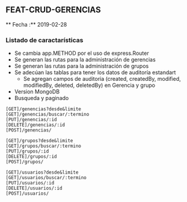 ## FEAT-CRUD-GERENCIAS
** Fecha :** 2019-02-28
### Listado de caractarísticas
- Se cambia app.METHOD por el uso de express.Router
- Se generan las rutas para la administración de gerencias 
- Se generan las rutas para la administración de grupos
- Se adecúan las tablas para tener los datos de auditoría estandart
    - Se agregan campos de auditoria (created, createdBy, modified, modifiedBy, deleted, deletedBy) en Gerencia y grupo
- Version MongoDB
- Busqueda y paginado


```
[GET]/genencias?desde&limite
[GET]/genencias/buscar/:termino
[PUT]/genencias/:id
[DELETE]/genencias/:id
[POST]/genencias/

[GET]/grupos?desde&limite
[GET]/grupos/buscar/:termino
[PUT]/grupos/:id
[DELETE]/grupos/:id
[POST]/grupos/

[GET]/usuarios?desde&limite
[GET]/usuarios/buscar/:termino
[PUT]/usuarios/:id
[DELETE]/usuarios/:id
[POST]/usuarios/

```